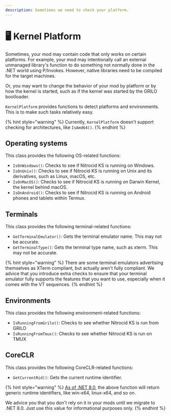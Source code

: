 ```yaml
---
description: Sometimes we need to check your platform.
---
```


# 🖥 Kernel Platform

Sometimes, your mod may contain code that only works on certain platforms. For example, your mod may intentionally call an external unmanaged library's function to do something not normally done in the .NET world using P/Invokes. However, native libraries need to be compiled for the target machines.

Or, you may want to change the behavior of your mod by platform or by how the kernel is started, such as if the kernel was started by the GRILO bootloader.

`KernelPlatform` provides functions to detect platforms and environments. This is to make such tasks relatively easy.

{% hint style="warning" %}
Currently, `KernelPlatform` doesn't support checking for architectures, like `IsAmd64()`.
{% endhint %}

## Operating systems

This class provides the following OS-related functions:

* `IsOnWindows()`: Checks to see if Nitrocid KS is running on Windows.
* `IsOnUnix()`: Checks to see if Nitrocid KS is running on Unix and its derivatives, such as Linux, macOS, etc.
* `IsOnMacOS()`: Checks to see if Nitrocid KS is running on Darwin Kernel, the kernel behind macOS.
* `IsOnAndroid()`: Checks to see if Nitrocid KS is running on Android phones and tablets within Termux.

## Terminals

This class provides the following terminal-related functions:

* `GetTerminalEmulator()`: Gets the terminal emulator name. This may not be accurate.
* `GetTerminalType()`: Gets the terminal type name, such as xterm. This may not be accurate.

{% hint style="warning" %}
There are some terminal emulators advertising themselves as XTerm compliant, but actually aren't fully compliant. We advice that you introduce extra checks to ensure that your terminal emulator fully supports the features that you want to use, especially when it comes with the VT sequences.
{% endhint %}

## Environments

This class provides the following environment-related functions:

* `IsRunningFromGrilo()`: Checks to see whether Nitrocid KS is run from GRILO
* `IsRunningFromTmux()`: Checks to see whether Nitrocid KS is run on TMUX

## CoreCLR

This class provides the following CoreCLR-related functions:

* `GetCurrentRid()`: Gets the current runtime identifier.

{% hint style="warning" %}
[As of .NET 8.0](https://learn.microsoft.com/en-us/dotnet/core/compatibility/deployment/8.0/rid-asset-list), the above function will return generic runtime identifiers, like win-x64, linux-x64, and so on.

We advice you that you don't rely on it in your mods until we migrate to .NET 8.0. Just use this value for informational purposes only.
{% endhint %}
